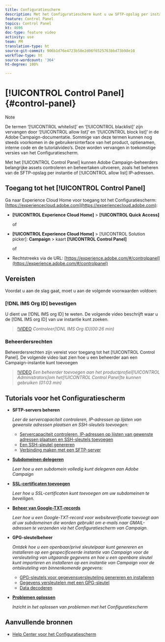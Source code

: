 ```yaml
---
title: Configuratiescherm
description: Met het Configuratiescherm kunt u uw SFTP-opslag per instantie controleren en beheren en IP-adressen op lijsten van gewenste adressen plaatsen.
feature: Control Panel
topics: Control Panel
kt: 4696
doc-type: feature video
activity: use
team: PM
translation-type: ht
source-git-commit: 906b1d76e4723b50e2d06f6525763bbd73b98e10
workflow-type: ht
source-wordcount: '364'
ht-degree: 100%

---
```



# [!UICONTROL Control Panel] {#control-panel}

>[!NOTE]
>
>De termen ‘[!UICONTROL whitelist]’ en ‘[!UICONTROL blacklist]’ zijn vervangen door ‘[!UICONTROL allow list]’ en ‘[!UICONTROL block list]’ in de Adobe Campaign-documentatie. Sommige van deze termen kunnen nog steeds voorkomen in de gebruikersinterface van het product, optienamen, interne code en de tutorialvideo’s. Deze worden vervangen in toekomstige versies van het Configuratiescherm.

Met het [!UICONTROL Control Panel] kunnen Adobe Campaign-beheerders belangrijke assets controleren en beheertaken uitvoeren, zoals het beheren van de SFTP-opslag per instantie of [!UICONTROL allow list] IP-adressen.

## Toegang tot het [!UICONTROL Control Panel]

Ga naar Experience Cloud Home voor toegang tot het Configuratiescherm: [https://experiencecloud.adobe.com](https://experiencecloud.adobe.com):

* **[!UICONTROL Experience Cloud Home]** > **[!UICONTROL Quick Access]**

   of
* **[!UICONTROL Experience Cloud Home]**  > [!UICONTROL Solution picker]: **Campaign** > kaart **[!UICONTROL Control Panel]**

   of

* Rechtstreeks via de URL: [https://experience.adobe.com/#/controlpanel](https://experience.adobe.com/#/controlpanel)

## Vereisten

Voordat u aan de slag gaat, moet u aan de volgende voorwaarden voldoen:

### [!DNL IMS Org ID] bevestigen

U dient uw [!DNL IMS org ID] te weten. De volgende video beschrijft waar u de [!DNL IMS org ID] van uw instantie kunt zoeken.

>[!VIDEO](https://video.tv.adobe.com/v/27183?quality=12&captions=dut)
*Controleer[!DNL IMS Org ID](00:26 min)*

### Beheerdersrechten

Beheerdersrechten zijn vereist voor toegang tot het [!UICONTROL Control Panel].
De volgende video laat zien hoe u een beheerder aan een Campaign-instantie kunt toevoegen

>[!VIDEO](https://video.tv.adobe.com/v/27147?quality=12&captions=dut)
*Een beheerder toevoegen aan het productprofiel[!UICONTROL Administrators]om het[!UICONTROL Control Panel]te kunnen gebruiken (01:03 min)*

## Tutorials voor het Configuratiescherm

* **SFTP-servers beheren**

   *Leer de servercapaciteit controleren, IP-adressen op lijsten van gewenste adressen plaatsen en SSH-sleutels toevoegen:*

   * [Servercapaciteit controleren, IP-adressen op lijsten van gewenste adressen plaatsen en SSH-sleutels toevoegen](/help/administrating/control-panel/monitoring-server-capacity-allow-listing-adding-ssh-key.md)
   * [Een SSH-sleutel genereren](/help/administrating/control-panel/generate-ssh-key.md)
   * [Verbinding maken met een SFTP-server](/help/administrating/control-panel/connect-to-sftp-server.md)
* **[Subdomeinen delegeren](/help/administrating/control-panel/subdomain-delegation.md)**

   *Leer hoe u een subdomein volledig kunt delegeren aan Adobe Campaign*
* **[SSL-certificaten toevoegen](/help/administrating/control-panel/adding-ssl-certificates.md)**

   *Leer hoe u SSL-certificaten kunt toevoegen om uw subdomeinen te beveiligen.*

* **[Beheer van Google-TXT-records](/help/administrating/control-panel/google-txt-record-management.md)**

   *Leer hoe u een Google-TXT-record voor websiteverificatie toevoegt aan al uw subdomeinen die worden gebruikt om e-mails naar GMAIL-adressen te verzenden via het Configuratiescherm van Campaign.*

* **GPG-sleutelbeheer**

   *Ontdek hoe u een openbaar/privé sleutelpaar kunt genereren en installeren op een gespecificeerde instantie van Campaign voor de versleuteling van uitgaande gegevens en hoe u een openbare sleutel kunt importeren en installeren op een instantie van Campaign voor de ontsleuteling van binnenkomende gegevens:*

   * [GPG-sleutels voor gegevensversleuteling genereren en installeren](./gpg-key-management/generating-and-installing-gpg-keys-for-data-encryption.md)
   * [Gegevens versleutelen met een GPG-sleutel](./gpg-key-management/using-a-gpg-key-to-encrypt-data.md)
   * [Data decoderen](./gpg-key-management/decrypting-data.md)

* **[Problemen oplossen](/help/administrating/control-panel/trouble-shooting.md)**

   *Inzicht in het oplossen van problemen met het Configuratiescherm*

## Aanvullende bronnen

* [Help Center voor het Configuratiescherm](https://docs.adobe.com/content/help/nl-NL/control-panel/using/control-panel-home.html)


